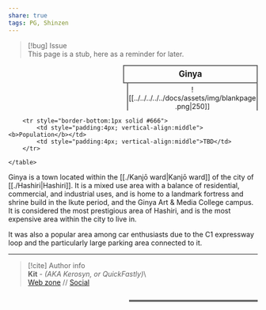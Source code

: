 ```yaml
---  
share: true  
tags: PG, Shinzen  
---  
```

> [!bug] Issue  
> This page is a stub, here as a reminder for later.  
  
<div>  
  <span style="float:right; width:260px; margin-left:14px; border:2px solid #666; line-height:1.5; font-size:larger; font-weight:bold; text-align:center; padding:4px">Ginya</span>  
  </div>  
  
  <span style="float:right; clear:right; width:260px; margin-left:14px; border-left:2px solid #666; border-right:2px solid #666; border-collapse:collapse; text-align:center; padding-top:4px">![[../../../../../docs/assets/img/blankpage.png|250]]</span>  
  
  <div class="" style="float:right; clear:right">  
    <table class="" style="float:right; clear:right; width:260px; margin-left:14px; margin-bottom:7px; border:2px solid #666; border-collapse:collapse; line-height:1.5; font-size:small">  
		  
		<tr style="border-bottom:1px solid #666">  
			<td style="padding:4px; vertical-align:middle"><b>Population</b></td>  
			<td style="padding:4px; vertical-align:middle">TBD</td>  
		</tr>  
			  
    </table>  
  </div>  
  
Ginya is a town located within the [[./Kanjō ward|Kanjō ward]] of the city of [[./Hashiri|Hashiri]]. It is a mixed use area with a balance of residential, commercial, and industrial uses, and is home to a landmark fortress and shrine build in the Ikute period, and the Ginya Art & Media College campus. It is considered the most prestigious area of Hashiri, and is the most expensive area within the city to live in.  
  
It was also a popular area among car enthusiasts due to the C1 expressway loop and the particularly large parking area connected to it.  
  
-----  
> [!cite] Author info  
> **Kit** - *(AKA Kerosyn, or QuickFastly)*\  
> [Web zone](https://kerosyn.link) // [Social](https://a.tripulse.link/@kit)